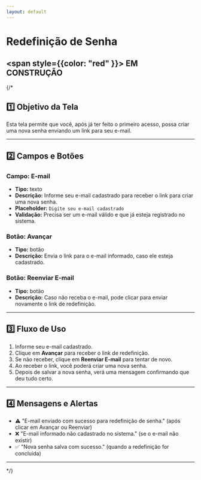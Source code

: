```yaml
---
layout: default
---
```


#  Redefinição de Senha

##  <span style={{color: "red" }}>  EM CONSTRUÇÃO </span>

{/*

## 1️⃣ Objetivo da Tela  
Esta tela permite que você, após já ter feito o primeiro acesso, possa criar uma nova senha enviando um link para seu e-mail.

---

## 2️⃣ Campos e Botões

### Campo: E-mail  
- **Tipo:** texto  
- **Descrição:** Informe seu e-mail cadastrado para receber o link para criar uma nova senha.  
- **Placeholder:** `Digite seu e-mail cadastrado`  
- **Validação:** Precisa ser um e-mail válido e que já esteja registrado no sistema.

### Botão: Avançar  
- **Tipo:** botão  
- **Descrição:** Envia o link para o e-mail informado, caso ele esteja cadastrado.

### Botão: Reenviar E-mail  
- **Tipo:** botão  
- **Descrição:** Caso não receba o e-mail, pode clicar para enviar novamente o link de redefinição.

---

## 3️⃣ Fluxo de Uso

1. Informe seu e-mail cadastrado.  
2. Clique em **Avançar** para receber o link de redefinição.  
3. Se não receber, clique em **Reenviar E-mail** para tentar de novo.  
4. Ao receber o link, você poderá criar uma nova senha.  
5. Depois de salvar a nova senha, verá uma mensagem confirmando que deu tudo certo.

---

## 4️⃣ Mensagens e Alertas

- ⚠️ "E-mail enviado com sucesso para redefinição de senha." (após clicar em Avançar ou Reenviar)  
- ❌ "E-mail informado não cadastrado no sistema." (se o e-mail não existir)  
- ✅ "Nova senha salva com sucesso." (quando a redefinição for concluída)

---
*/}